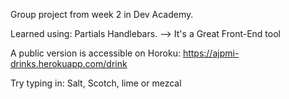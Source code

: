 Group project from week 2 in Dev Academy.

Learned using:
Partials
Handlebars.  --> It's a Great Front-End tool

A public version is accessible on Horoku: 
https://ajpmi-drinks.herokuapp.com/drink

Try typing in: Salt, Scotch, lime or mezcal
